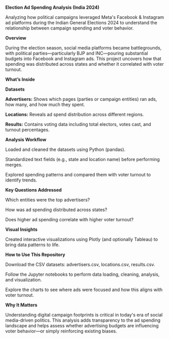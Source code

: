 **Election Ad Spending Analysis (India 2024)**

Analyzing how political campaigns leveraged Meta's Facebook & Instagram ad platforms during the Indian General Elections 2024 to understand the relationship between campaign spending and voter behavior.

**Overview**

During the election season, social media platforms became battlegrounds, with political parties—particularly BJP and INC—pouring substantial budgets into Facebook and Instagram ads. This project uncovers how that spending was distributed across states and whether it correlated with voter turnout.

**What’s Inside**

**Datasets**

**Advertisers:** Shows which pages (parties or campaign entities) ran ads, how many, and how much they spent.

**Locations:** Reveals ad spend distribution across different regions.

**Results:** Contains voting data including total electors, votes cast, and turnout percentages.

**Analysis Workflow**

Loaded and cleaned the datasets using Python (pandas).

Standardized text fields (e.g., state and location name) before performing merges.

Explored spending patterns and compared them with voter turnout to identify trends.

**Key Questions Addressed**

Which entities were the top advertisers?

How was ad spending distributed across states?

Does higher ad spending correlate with higher voter turnout?

**Visual Insights**

Created interactive visualizations using Plotly (and optionally Tableau) to bring data patterns to life.

**How to Use This Repository**

Download the CSV datasets: advertisers.csv, locations.csv, results.csv.

Follow the Jupyter notebooks to perform data loading, cleaning, analysis, and visualization.

Explore the charts to see where ads were focused and how this aligns with voter turnout.

**Why It Matters**

Understanding digital campaign footprints is critical in today's era of social media-driven politics. This analysis adds transparency to the ad spending landscape and helps assess whether advertising budgets are influencing voter behavior—or simply reinforcing existing biases.
